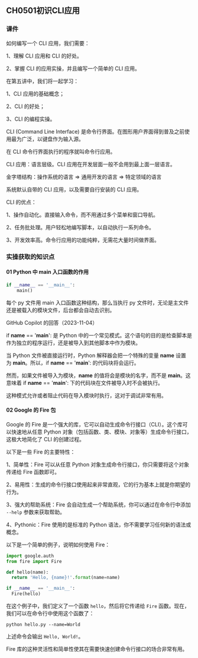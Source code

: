 ## CH0501初识CLI应用

### 课件

如何编写一个 CLI 应用，我们需要：

1、理解 CLI 应用和 CLI 的好处。

2、掌握 CLI 的应用实操，并且编写一个简单的 CLI 应用。

在第五讲中，我们将一起学习：

1、CLI 应用的基础概念；

2、CLI 的好处；

3、CLI 的编程实操。

CLI (Command Line Interface) 是命令行界面。在图形用户界面得到普及之前使用最为广泛，以键盘作为输入源。

在 CLI 命令行界面执行的程序就叫命令行应用。

CLI 应用：语言层级。CLI 应用在开发层面一般不会用到最上面一层语言。

金字塔结构：操作系统的语言 => 通用开发的语言 => 特定领域的语言

系统默认自带的 CLI 应用，以及需要自行安装的 CLI 应用。

CLI 的优点：

1、操作自动化。直接输入命令，而不用通过多个菜单和窗口导航。

2、任务批处理。用户轻松地编写脚本，以自动执行一系列命令。

3、开发效率高。命令行应用的功能纯粹，无需花大量时间做界面。

### 实操获取的知识点

#### 01 Python 中 main 入口函数的作用

```py
if __name__ == '__main__':
    main()
```

每个 py 文件用 main 入口函数这种结构，那么当执行 py 文件时，无论是主文件还是被载入的模块文件，后台都会自动去识别。

GitHub Copilot 的回答（2023-11-04）

if __name__ == '__main__': 是 Python 中的一个常见模式。这个语句的目的是检查脚本是作为独立的程序运行，还是被导入到其他脚本中作为模块。

当 Python 文件被直接运行时，Python 解释器会把一个特殊的变量 __name__ 设置为 __main__。所以，if __name__ == '__main__': 的代码块将会运行。

然而，如果文件被导入为模块，__name__ 的值将会是模块的名字，而不是 __main__。这意味着 if __name__ == '__main__': 下的代码块在文件被导入时不会被执行。

这种模式允许或者阻止代码在导入模块时执行，这对于调试非常有用。

#### 02 Google 的 Fire 包

Google 的 Fire 是一个强大的库，它可以自动生成命令行接口（CLI）。这个库可以快速地从任意 Python 对象（包括函数、类、模块、对象等）生成命令行接口，这极大地简化了 CLI 的创建过程。

以下是一些 Fire 的主要特性：

1、简单性：Fire 可以从任意 Python 对象生成命令行接口，你只需要将这个对象传递给 Fire 函数即可。

2、易用性：生成的命令行接口使用起来非常直观，它的行为基本上就是你期望的行为。

3、强大的帮助系统：Fire 会自动生成一个帮助系统，你可以通过在命令行中添加 `--help` 参数来获取帮助。

4、Pythonic：Fire 使用的是标准的 Python 语法，你不需要学习任何新的语法或概念。

以下是一个简单的例子，说明如何使用 Fire：

```python
import google.auth
from fire import Fire

def hello(name):
  return 'Hello, {name}!'.format(name=name)

if __name__ == '__main__':
  Fire(hello)
```

在这个例子中，我们定义了一个函数 `hello`，然后将它传递给 `Fire` 函数。现在，我们可以在命令行中使用这个函数了：

```shell
python hello.py --name=World
```

上述命令会输出 `Hello, World!`。

Fire 库的这种灵活性和简单性使其在需要快速创建命令行接口的场合非常有用。
